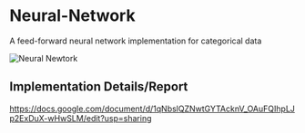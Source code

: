 # Neural-Network

A feed-forward neural network implementation for categorical data

![Neural Newtork](https://images.deepai.org/django-summernote/2019-06-06/5c17d9c2-0ad4-474c-be8d-d6ae9b094e74.png)

## Implementation Details/Report

https://docs.google.com/document/d/1qNbslQZNwtGYTAcknV_OAuFQIhpLJp2ExDuX-wHwSLM/edit?usp=sharing

